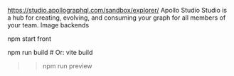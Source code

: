 https://studio.apollographql.com/sandbox/explorer/
Apollo Studio
Studio is a hub for creating, evolving, and consuming your graph for all members of your team.
Image
backends

npm start
front

npm run build   # Or: vite build
>> npm run preview
